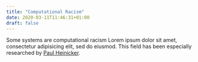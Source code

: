 ```yaml
---
title: "Computational Racism"
date: 2020-03-11T11:46:31+01:00
draft: false
---
```


Some systems are computational racism Lorem ipsum dolor sit amet, consectetur adipisicing elit, sed do eiusmod.
This field has been especially researched by [Paul Heinicker](http://paul-heinicker.com).